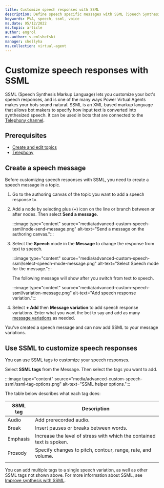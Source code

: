 ```yaml
---
title: Customize speech responses with SSML
description: Define speech specific messages with SSML (Speech Synthesis Markup Language) to control how the message is spoken by the speech service
keywords: PVA, speech, ssml, voice
ms.date: 05/12/2022
ms.topic: article
author: emgrol
ms.author: v-eolshefski
manager: shellyha
ms.collection: virtual-agent
---
```


# Customize speech responses with SSML

SSML (Speech Synthesis Markup Language) lets you customize your bot's speech responses, and is one of the many ways Power Virtual Agents makes your bots sound natural. SSML is an XML-based markup language that allows bot makers to specify how input text is converted into synthesized speech. It can be used in bots that are connected to the [Telephony channel](publication-connect-bot-to-telephony.md).

## Prerequisites

- [Create and edit topics](authoring-create-edit-topics.md)
- [Telephony](publication-connect-bot-to-telephony.md)

## Create a speech message

Before customizing speech responses with SSML, you need to create a speech message in a topic.

1. Go to the authoring canvas of the topic you want to add a speech response to.

1. Add a node by selecting plus (**+**) icon on the line or branch between or after nodes. Then select **Send a message**.

    :::image type="content" source="media/advanced-custom-speech-ssml/node-send-message.png" alt-text="Send a message on the authoring canvas.":::

1. Select the **Speech** mode in the **Message** to change the response from text to speech.

    :::image type="content" source="media/advanced-custom-speech-ssml/select-speech-mode-message.png" alt-text="Select Speech mode for the message.":::

    The following message will show after you switch from text to speech.

    :::image type="content" source="media/advanced-custom-speech-ssml/variation-message.png" alt-text="Add speech response variation.":::

1. Select **+ Add** then **Message variation** to add speech response variations. Enter what you want the bot to say and add as many [message variations](authoring-create-edit-topics.md#message-variations) as needed.

You've created a speech message and can now add SSML to your message variations.

## Use SSML to customize speech responses

You can use SSML tags to customize your speech responses.

Select **SSML tags** from the Message. Then select the tags you want to add.

:::image type="content" source="media/advanced-custom-speech-ssml/ssml-tag-options.png" alt-text="SSML helper options.":::

The table below describes what each tag does:

| SSML tag | Description |
|---|---|
| Audio | Add prerecorded audio. |
| Break | Insert pauses or breaks between words. |
| Emphasis | Increase the level of stress with which the contained text is spoken. |
| Prosody | Specify changes to pitch, contour, range, rate, and volume. |
|||

You can add multiple tags to a single speech variation, as well as other SSML tags not shown above. For more information about SSML, see [Improve synthesis with SSML](/azure/cognitive-services/speech-service/speech-synthesis-markup).
